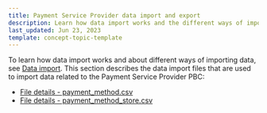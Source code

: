```yaml
---
title: Payment Service Provider data import and export
description: Learn how data import works and the different ways of importing data for Spryker Payment Service Providers in your Spryker project.
last_updated: Jun 23, 2023
template: concept-topic-template
---
```

To learn how data import works and about different ways of importing data, see [Data import](/docs/dg/dev/data-import/latest/data-import.html). This section describes the data import files that are used to import data related to the Payment Service Provider PBC:

- [File details - payment_method.csv](/docs/pbc/all/payment-service-provider/latest/base-shop/import-and-export-data/import-file-details-payment-method.csv.html)
- [File details - payment_method_store.csv](/docs/pbc/all/payment-service-provider/latest/base-shop/import-and-export-data/import-file-details-payment-method-store.csv.html)
